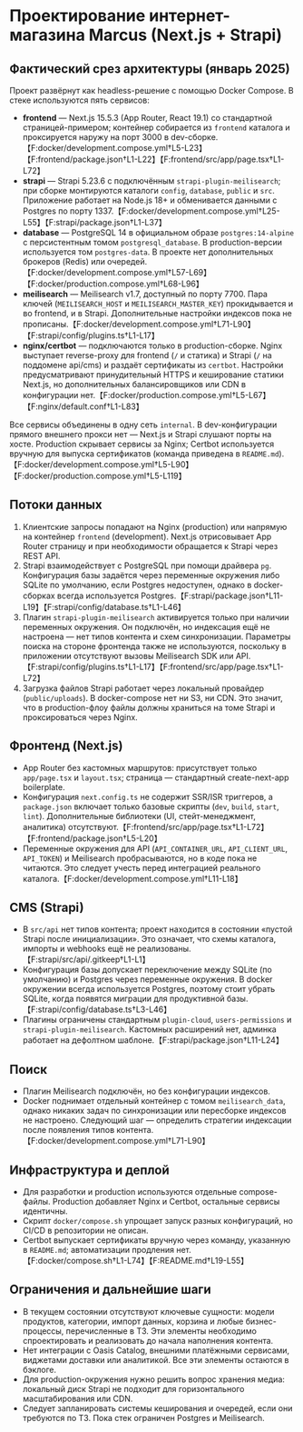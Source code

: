 # Проектирование интернет-магазина Marcus (Next.js + Strapi)

## Фактический срез архитектуры (январь 2025)

Проект развёрнут как headless-решение с помощью Docker Compose. В стеке
используются пять сервисов:

- **frontend** — Next.js 15.5.3 (App Router, React 19.1) со стандартной
  страницей-примером; контейнер собирается из `frontend` каталога и
  проксируется наружу на порт 3000 в dev-сборке.【F:docker/development.compose.yml†L5-L23】【F:frontend/package.json†L1-L22】【F:frontend/src/app/page.tsx†L1-L72】
- **strapi** — Strapi 5.23.6 с подключённым `strapi-plugin-meilisearch`;
  при сборке монтируются каталоги `config`, `database`, `public` и `src`.
  Приложение работает на Node.js 18+ и обменивается данными с Postgres по
  порту 1337.【F:docker/development.compose.yml†L25-L55】【F:strapi/package.json†L1-L37】
- **database** — PostgreSQL 14 в официальном образе `postgres:14-alpine`
  с персистентным томом `postgresql_database`. В production-версии
  используется том `postgres-data`. В проекте нет дополнительных брокеров
  (Redis) или очередей.【F:docker/development.compose.yml†L57-L69】【F:docker/production.compose.yml†L68-L96】
- **meilisearch** — Meilisearch v1.7, доступный по порту 7700. Пара ключей
  (`MEILISEARCH_HOST` и `MEILISEARCH_MASTER_KEY`) прокидывается и во
  frontend, и в Strapi. Дополнительные настройки индексов пока не
  прописаны.【F:docker/development.compose.yml†L71-L90】【F:strapi/config/plugins.ts†L1-L17】
- **nginx/certbot** — подключаются только в production-сборке. Nginx
  выступает reverse-proxy для frontend (`/` и статика) и Strapi (`/` на
  поддомене api/cms) и раздаёт сертификаты из `certbot`. Настройки
  предусматривают принудительный HTTPS и кеширование статики Next.js, но
  дополнительных балансировщиков или CDN в конфигурации нет.【F:docker/production.compose.yml†L5-L67】【F:nginx/default.conf†L1-L83】

Все сервисы объединены в одну сеть `internal`. В dev-конфигурации прямого
внешнего прокси нет — Next.js и Strapi слушают порты на хосте. Production
скрывает сервисы за Nginx; Certbot используется вручную для выпуска
сертификатов (команда приведена в `README.md`).【F:docker/development.compose.yml†L5-L90】【F:docker/production.compose.yml†L5-L119】

## Потоки данных

1. Клиентские запросы попадают на Nginx (production) или напрямую на
   контейнер `frontend` (development). Next.js отрисовывает App Router
   страницу и при необходимости обращается к Strapi через REST API.
2. Strapi взаимодействует с PostgreSQL при помощи драйвера `pg`.
   Конфигурация базы задаётся через переменные окружения либо SQLite по
   умолчанию, если Postgres недоступен, однако в docker-сборках всегда
   используется Postgres.【F:strapi/package.json†L11-L19】【F:strapi/config/database.ts†L1-L46】
3. Плагин `strapi-plugin-meilisearch` активируется только при наличии
   переменных окружения. Он подключён, но индексация ещё не настроена —
   нет типов контента и схем синхронизации. Параметры поиска на стороне
   фронтенда также не используются, поскольку в приложении отсутствуют
   вызовы Meilisearch SDK или API.【F:strapi/config/plugins.ts†L1-L17】【F:frontend/src/app/page.tsx†L1-L72】
4. Загрузка файлов Strapi работает через локальный провайдер (`public/uploads`).
   В docker-compose нет ни S3, ни CDN. Это значит, что в production-флоу
   файлы должны храниться на томе Strapi и проксироваться через Nginx.

## Фронтенд (Next.js)

- App Router без кастомных маршрутов: присутствует только `app/page.tsx`
  и `layout.tsx`; страница — стандартный create-next-app boilerplate.
- Конфигурация `next.config.ts` не содержит SSR/ISR триггеров, а
  `package.json` включает только базовые скрипты (`dev`, `build`,
  `start`, `lint`). Дополнительные библиотеки (UI, стейт-менеджмент,
  аналитика) отсутствуют.【F:frontend/src/app/page.tsx†L1-L72】【F:frontend/package.json†L5-L20】
- Переменные окружения для API (`API_CONTAINER_URL`, `API_CLIENT_URL`,
  `API_TOKEN`) и Meilisearch пробрасываются, но в коде пока не читаются.
  Это следует учесть перед интеграцией реального каталога.【F:docker/development.compose.yml†L11-L18】

## CMS (Strapi)

- В `src/api` нет типов контента; проект находится в состоянии «пустой
  Strapi после инициализации». Это означает, что схемы каталога, импорты
  и webhooks ещё не реализованы.【F:strapi/src/api/.gitkeep†L1-L1】
- Конфигурация базы допускает переключение между SQLite (по умолчанию) и
  Postgres через переменные окружения. В docker окружении всегда
  используется Postgres, поэтому стоит убрать SQLite, когда появятся
  миграции для продуктивной базы.【F:strapi/config/database.ts†L3-L46】
- Плагины ограничены стандартным `plugin-cloud`, `users-permissions` и
  `strapi-plugin-meilisearch`. Кастомных расширений нет, админка работает
  на дефолтном шаблоне.【F:strapi/package.json†L11-L24】

## Поиск

- Плагин Meilisearch подключён, но без конфигурации индексов.
- Docker поднимает отдельный контейнер с томом `meilisearch_data`, однако
  никаких задач по синхронизации или пересборке индексов не настроено.
  Следующий шаг — определить стратегии индексации после появления типов
  контента.【F:docker/development.compose.yml†L71-L90】

## Инфраструктура и деплой

- Для разработки и production используются отдельные compose-файлы.
  Production добавляет Nginx и Certbot, остальные сервисы идентичны.
- Скрипт `docker/compose.sh` упрощает запуск разных конфигураций, но CI/CD
  в репозитории не описан.
- Certbot выпускает сертификаты вручную через команду, указанную в
  `README.md`; автоматизации продления нет.【F:docker/compose.sh†L1-L74】【F:README.md†L19-L55】

## Ограничения и дальнейшие шаги

- В текущем состоянии отсутствуют ключевые сущности: модели продуктов,
  категории, импорт данных, корзина и любые бизнес-процессы, перечисленные
  в ТЗ. Эти элементы необходимо спроектировать и реализовать до начала
  наполнения контента.
- Нет интеграции с Oasis Catalog, внешними платёжными сервисами,
  виджетами доставки или аналитикой. Все эти элементы остаются в бэклоге.
- Для production-окружения нужно решить вопрос хранения медиа: локальный
  диск Strapi не подходит для горизонтального масштабирования или CDN.
- Следует запланировать системы кеширования и очередей, если они требуются
  по ТЗ. Пока стек ограничен Postgres и Meilisearch.
